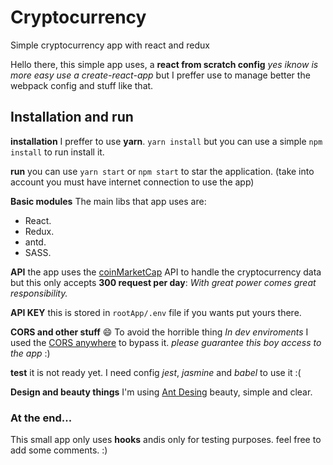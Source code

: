 # Cryptocurrency
Simple cryptocurrency app with react and redux

Hello there, this simple app uses, a **react from scratch config** _yes iknow is more easy use a create-react-app_ but I preffer use to manage better the webpack config and stuff like that.

## Installation and run

**installation** I preffer to use **yarn**. ``yarn install`` but you can use a simple ``npm install`` to run install it.

**run** you can use ``yarn start`` or ``npm start`` to star the application. (take into account you must have internet connection to use the app)

**Basic modules**
The main libs that app uses are:  
* React.  
* Redux.  
* antd.  
* SASS. 

**API** the app uses the [coinMarketCap](https://coinmarketcap.com/api/) API to handle the cryptocurrency data but this only accepts **300 request per day**: _With great power comes great responsibility._

**API KEY** this is stored in ``rootApp/.env`` file if you wants put yours there.

**CORS and other stuff** :smile:
To avoid the horrible thing _In dev enviroments_ I used the [CORS anywhere](https://cors-anywhere.herokuapp.com/) to bypass it. _please guarantee this boy access to the app_ :)

**test** it is not ready yet. I need config _jest_,  _jasmine_ and _babel_ to use it :(

**Design and beauty things**
I'm using [Ant Desing](https://ant.design/) beauty, simple and clear.

### At the end...
This small app only uses __hooks__ andis only for testing purposes. feel free to add some comments. :)
